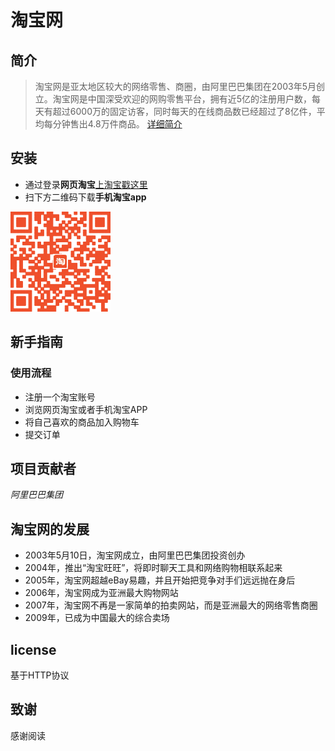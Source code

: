 # 淘宝网
## 简介
>淘宝网是亚太地区较大的网络零售、商圈，由阿里巴巴集团在2003年5月创立。淘宝网是中国深受欢迎的网购零售平台，拥有近5亿的注册用户数，每天有超过6000万的固定访客，同时每天的在线商品数已经超过了8亿件，平均每分钟售出4.8万件商品。
[详细简介](https://baike.baidu.com/item/淘宝网/112187?fromtitle=%E6%B7%98%E5%AE%9D&fromid=145661&fr=aladdin)

## 安装
- 通过登录**网页淘宝**[上淘宝戳这里](https://www.taobao.com/)
- 扫下方二维码下载**手机淘宝app**

![手机淘宝](TB18W1cQFXXXXaWXXXXXXXXXXXX-160-160[1].png)

## 新手指南
### 使用流程
- 注册一个淘宝账号
- 浏览网页淘宝或者手机淘宝APP
- 将自己喜欢的商品加入购物车
- 提交订单

## 项目贡献者
  *阿里巴巴集团*
  
## 淘宝网的发展
- 2003年5月10日，淘宝网成立，由阿里巴巴集团投资创办
- 2004年，推出“淘宝旺旺”，将即时聊天工具和网络购物相联系起来
- 2005年，淘宝网超越eBay易趣，并且开始把竞争对手们远远抛在身后
- 2006年，淘宝网成为亚洲最大购物网站
- 2007年，淘宝网不再是一家简单的拍卖网站，而是亚洲最大的网络零售商圈
- 2009年，已成为中国最大的综合卖场

## license
基于HTTP协议

## 致谢
感谢阅读
